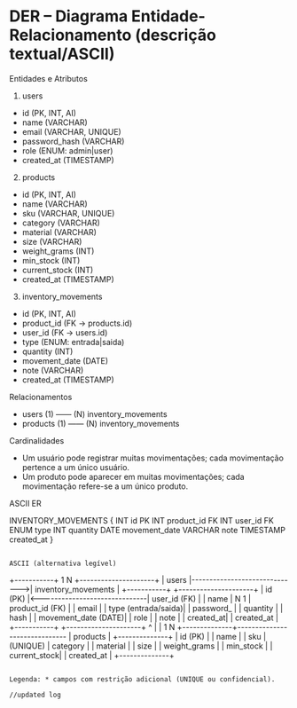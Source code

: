 # DER – Diagrama Entidade-Relacionamento (descrição textual/ASCII)

Entidades e Atributos

1) users
- id (PK, INT, AI)
- name (VARCHAR)
- email (VARCHAR, UNIQUE)
- password_hash (VARCHAR)
- role (ENUM: admin|user)
- created_at (TIMESTAMP)

2) products
- id (PK, INT, AI)
- name (VARCHAR)
- sku (VARCHAR, UNIQUE)
- category (VARCHAR)
- material (VARCHAR)
- size (VARCHAR)
- weight_grams (INT)
- min_stock (INT)
- current_stock (INT)
- created_at (TIMESTAMP)

3) inventory_movements
- id (PK, INT, AI)
- product_id (FK -> products.id)
- user_id (FK -> users.id)
- type (ENUM: entrada|saida)
- quantity (INT)
- movement_date (DATE)
- note (VARCHAR)
- created_at (TIMESTAMP)

Relacionamentos
- users (1) —— (N) inventory_movements
- products (1) —— (N) inventory_movements

Cardinalidades
- Um usuário pode registrar muitas movimentações; cada movimentação pertence a um único usuário.
- Um produto pode aparecer em muitas movimentações; cada movimentação refere-se a um único produto.

ASCII ER

  INVENTORY_MOVEMENTS {
    INT id PK
    INT product_id FK
    INT user_id FK
    ENUM type
    INT quantity
    DATE movement_date
    VARCHAR note
    TIMESTAMP created_at
  }
```

ASCII (alternativa legível)

```
+-----------+           1        N          +---------------------+
|  users    |------------------------------>| inventory_movements |
+-----------+                               +---------------------+
| id (PK)   |<------------------------------| user_id (FK)        |
| name      |             N        1        | product_id (FK)     |
| email     |                               | type (entrada/saida)|
| password_ |                               | quantity            |
| hash      |                               | movement_date (DATE)|
| role      |                               | note                |
| created_at|                               | created_at          |
+-----------+                               +---------------------+
         ^
         |
         | 1        N
+--------------+------------------------------
| products     |
+--------------+
| id (PK)      |
| name         |
| sku          | (UNIQUE)
| category     |
| material     |
| size         |
| weight_grams |
| min_stock    |
| current_stock|
| created_at   |
+--------------+
```

Legenda: * campos com restrição adicional (UNIQUE ou confidencial).

//updated log